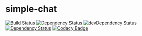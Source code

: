 simple-chat
===========

[![Build Status](https://travis-ci.org/VanDalkvist/simple-talk.svg?branch=master)](https://travis-ci.org/VanDalkvist/simple-talk)
[![Dependency Status](https://david-dm.org/VanDalkvist/simple-talk.svg)](https://david-dm.org/VanDalkvist/simple-talk)
[![devDependency Status](https://david-dm.org/VanDalkvist/simple-talk/dev-status.svg)](https://david-dm.org/VanDalkvist/simple-talk#info=devDependencies)
[![Dependency Status](https://www.versioneye.com/user/projects/54de154fc1bbbd5f82000870/badge.svg?style=flat)](https://www.versioneye.com/user/projects/54de154fc1bbbd5f82000870)
[![Codacy Badge](https://www.codacy.com/project/badge/f55c3bc17e7a4aeabc93095c8c603def)](https://www.codacy.com/public/ivan_3/simple-talk)

